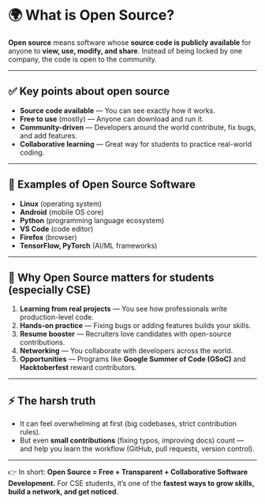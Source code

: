 # 🌍 What is Open Source?

**Open source** means software whose **source code is publicly available** for anyone to **view, use, modify, and share**. Instead of being locked by one company, the code is open to the community.

---

## ✅ Key points about open source

* **Source code available** — You can see exactly how it works.
* **Free to use** (mostly) — Anyone can download and run it.
* **Community-driven** — Developers around the world contribute, fix bugs, and add features.
* **Collaborative learning** — Great way for students to practice real-world coding.

---

## 🔎 Examples of Open Source Software

* **Linux** (operating system)
* **Android** (mobile OS core)
* **Python** (programming language ecosystem)
* **VS Code** (code editor)
* **Firefox** (browser)
* **TensorFlow, PyTorch** (AI/ML frameworks)

---

## 🚀 Why Open Source matters for students (especially CSE)

1. **Learning from real projects** — You see how professionals write production-level code.
2. **Hands-on practice** — Fixing bugs or adding features builds your skills.
3. **Resume booster** — Recruiters love candidates with open-source contributions.
4. **Networking** — You collaborate with developers across the world.
5. **Opportunities** — Programs like **Google Summer of Code (GSoC)** and **Hacktoberfest** reward contributors.

---

## ⚡ The harsh truth

* It can feel overwhelming at first (big codebases, strict contribution rules).
* But even **small contributions** (fixing typos, improving docs) count — and help you learn the workflow (GitHub, pull requests, version control).

---

👉 In short:
**Open Source = Free + Transparent + Collaborative Software Development.**
For CSE students, it’s one of the **fastest ways to grow skills, build a network, and get noticed**.

